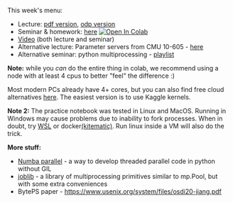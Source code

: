 
This week's menu:
* Lecture: [pdf version](./slides.pdf), [odp version](./slides.odp)
* Seminar & homework: [here](./practice.ipynb) [![Open In Colab](https://colab.research.google.com/assets/colab-badge.svg)](https://colab.research.google.com/github/mryab/efficient-dl-systems/blob/main/week04_distributed/practice.ipynb)
* [Video](https://disk.yandex.ru/i/925ihyugBYxJDg) (both lecture and seminar)
* Alternative lecture: Parameter servers from CMU 10-605 - [here](https://www.youtube.com/watch?v=N241lmq5mqk)
* Alternative seminar: python multiprocessing - [playlist](https://www.youtube.com/watch?v=RR4SoktDQAw&list=PL5tcWHG-UPH3SX16DI6EP1FlEibgxkg_6)
 
__Note:__ while you *can* do the entire thing in colab, we recommend using a node with at least 4 cpus to better "feel" the difference :)

Most modern PCs already have 4+ cores, but you can also find free cloud alternatives [here](https://www.dataschool.io/cloud-services-for-jupyter-notebook/).
The easiest version is to use Kaggle kernels.

__Note 2:__ The practice notebook was tested in Linux and MacOS. Running in Windows may cause problems due to inability to fork processes. When in doubt, try [WSL](https://docs.microsoft.com/en-us/windows/wsl/install-win10) or docker[(kitematic)](https://kitematic.com/). Run linux inside a VM will also do the trick.

__More stuff:__
* [Numba parallel](https://numba.pydata.org/numba-doc/dev/user/parallel.html) - a way to develop threaded parallel code in python without GIL
* [joblib](https://joblib.readthedocs.io/) - a library of multiprocessing primitives similar to mp.Pool, but with some extra conveniences
* BytePS paper - https://www.usenix.org/system/files/osdi20-jiang.pdf
